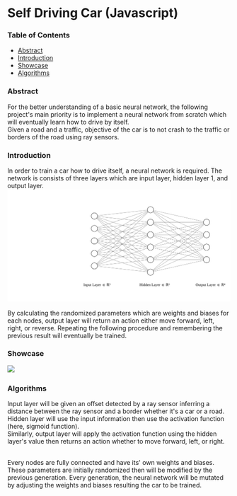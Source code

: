 # Self Driving Car (Javascript)

### Table of Contents
<ul>
    <li><a href="abstract">Abstract</a></li>
    <li><a href="#intro">Introduction</a></li>
    <li><a href="#showcase">Showcase</a></li>
    <li><a href="#algorithms">Algorithms</a></li>
</ul>

<h3 id="abstract">Abstract</h3>
For the better understanding of a basic neural network, the following project's main priority is to implement a neural network from scratch which will eventually learn how to drive by itself. <br>
Given a road and a traffic, objective of the car is to not crash to the traffic or borders of the road using ray sensors.

<h3 id="intro">Introduction</h3>
In order to train a car how to drive itself, a neural network is required. The network is consists of three layers which are input layer, hidden layer 1, and output layer. <br>
<img src="/imgs/nn.svg">

By calculating the randomized parameters which are weights and biases for each nodes, output layer will return an action either move forward, left, right, or reverse. Repeating the following procedure and remembering the previous result will eventually be trained.

<h3 id="showcase">Showcase</h3>
<img src="/showcase/self-driving-showcase.gif">


<h3 id="algorithms">Algorithms</h3>
Input layer will be given an offset detected by a ray sensor inferring a distance between the ray sensor and a border whether it's a car or a road. <br>
Hidden layer will use the input information then use the activation function (here, sigmoid function). <br>
Similarly, output layer will apply the activation function using the hidden layer's value then returns an action whether to move forward, left, or right. <br>
<br>

Every nodes are fully connected and have its' own weights and biases. These parameters are initially randomized then will be modified by the previous generation. Every generation, the neural network will be mutated by adjusting the weights and biases resulting the car to be trained.
